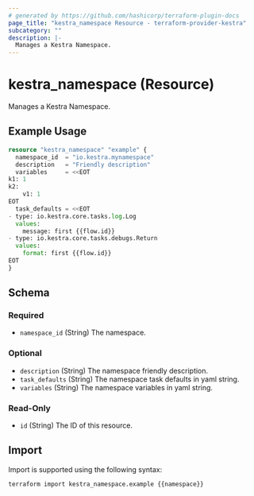 ```yaml
---
# generated by https://github.com/hashicorp/terraform-plugin-docs
page_title: "kestra_namespace Resource - terraform-provider-kestra"
subcategory: ""
description: |-
  Manages a Kestra Namespace.
---
```


# kestra_namespace (Resource)

Manages a Kestra Namespace.

## Example Usage

```terraform
resource "kestra_namespace" "example" {
  namespace_id  = "io.kestra.mynamespace"
  description   = "Friendly description"
  variables     = <<EOT
k1: 1
k2:
    v1: 1
EOT
  task_defaults = <<EOT
- type: io.kestra.core.tasks.log.Log
  values:
    message: first {{flow.id}}
- type: io.kestra.core.tasks.debugs.Return
  values:
    format: first {{flow.id}}
EOT
}
```

<!-- schema generated by tfplugindocs -->
## Schema

### Required

- `namespace_id` (String) The namespace.

### Optional

- `description` (String) The namespace friendly description.
- `task_defaults` (String) The namespace task defaults in yaml string.
- `variables` (String) The namespace variables in yaml string.

### Read-Only

- `id` (String) The ID of this resource.

## Import

Import is supported using the following syntax:

```shell
terraform import kestra_namespace.example {{namespace}}
```
